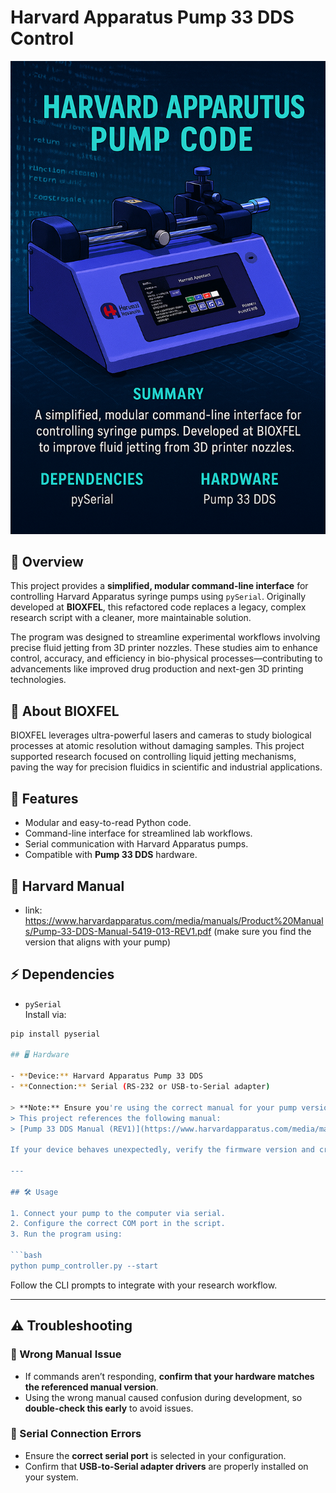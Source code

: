 # Harvard Apparatus Pump 33 DDS Control

![Project Cover](HarvardAppartusPump.png)


## 🚀 Overview
This project provides a **simplified, modular command-line interface** for controlling Harvard Apparatus syringe pumps using `pySerial`. Originally developed at **BIOXFEL**, this refactored code replaces a legacy, complex research script with a cleaner, more maintainable solution.

The program was designed to streamline experimental workflows involving precise fluid jetting from 3D printer nozzles. These studies aim to enhance control, accuracy, and efficiency in bio-physical processes—contributing to advancements like improved drug production and next-gen 3D printing technologies.

## 🧬 About BIOXFEL
BIOXFEL leverages ultra-powerful lasers and cameras to study biological processes at atomic resolution without damaging samples. This project supported research focused on controlling liquid jetting mechanisms, paving the way for precision fluidics in scientific and industrial applications.

## 📂 Features
- Modular and easy-to-read Python code.
- Command-line interface for streamlined lab workflows.
- Serial communication with Harvard Apparatus pumps.
- Compatible with **Pump 33 DDS** hardware.

## 📂 Harvard Manual
- link: https://www.harvardapparatus.com/media/manuals/Product%20Manuals/Pump-33-DDS-Manual-5419-013-REV1.pdf (make sure you find the version that aligns with your pump)

## ⚡ Dependencies
- `pySerial`  
Install via:
```bash
pip install pyserial

## 🖥️ Hardware

- **Device:** Harvard Apparatus Pump 33 DDS  
- **Connection:** Serial (RS-232 or USB-to-Serial adapter)

> **Note:** Ensure you're using the correct manual for your pump version.  
> This project references the following manual:  
> [Pump 33 DDS Manual (REV1)](https://www.harvardapparatus.com/media/manuals/Product%20Manuals/Pump-33-DDS-Manual-5419-013-REV1.pdf)

If your device behaves unexpectedly, verify the firmware version and cross-check it with the correct manual revision.

---

## 🛠️ Usage

1. Connect your pump to the computer via serial.
2. Configure the correct COM port in the script.
3. Run the program using:

```bash
python pump_controller.py --start
```

Follow the CLI prompts to integrate with your research workflow.

---

## ⚠️ Troubleshooting

### 🔹 Wrong Manual Issue
- If commands aren’t responding, **confirm that your hardware matches the referenced manual version**.
- Using the wrong manual caused confusion during development, so **double-check this early** to avoid issues.

### 🔹 Serial Connection Errors
- Ensure the **correct serial port** is selected in your configuration.
- Confirm that **USB-to-Serial adapter drivers** are properly installed on your system.

